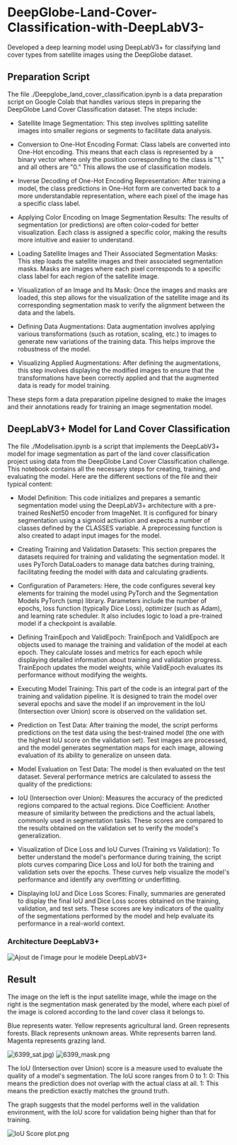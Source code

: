 # DeepGlobe-Land-Cover-Classification-with-DeepLabV3-
Developed a deep learning model using DeepLabV3+ for classifying land cover types from satellite images using the DeepGlobe dataset.

## Preparation Script
The file ./Deepglobe_land_cover_classification.ipynb is a data preparation script on Google Colab that handles various steps in preparing the DeepGlobe Land Cover Classification dataset. The steps include:

* Satellite Image Segmentation: This step involves splitting satellite images into smaller regions or segments to facilitate data analysis.

* Conversion to One-Hot Encoding Format: Class labels are converted into One-Hot encoding. This means that each class is represented by a binary vector where only the position corresponding to the class is "1," and all others are "0." This allows the use of classification models.

* Inverse Decoding of One-Hot Encoding Representation: After training a model, the class predictions in One-Hot form are converted back to a more understandable representation, where each pixel of the image has a specific class label.

* Applying Color Encoding on Image Segmentation Results: The results of segmentation (or predictions) are often color-coded for better visualization. Each class is assigned a specific color, making the results more intuitive and easier to understand.

* Loading Satellite Images and Their Associated Segmentation Masks: This step loads the satellite images and their associated segmentation masks. Masks are images where each pixel corresponds to a specific class label for each region of the satellite image.

* Visualization of an Image and Its Mask: Once the images and masks are loaded, this step allows for the visualization of the satellite image and its corresponding segmentation mask to verify the alignment between the data and the labels.

* Defining Data Augmentations: Data augmentation involves applying various transformations (such as rotation, scaling, etc.) to images to generate new variations of the training data. This helps improve the robustness of the model.

* Visualizing Applied Augmentations: After defining the augmentations, this step involves displaying the modified images to ensure that the transformations have been correctly applied and that the augmented data is ready for model training.

These steps form a data preparation pipeline designed to make the images and their annotations ready for training an image segmentation model.

## DeepLabV3+ Model for Land Cover Classification
The file ./Modelisation.ipynb is a script that implements the DeepLabV3+ model for image segmentation as part of the land cover classification project using data from the DeepGlobe Land Cover Classification challenge. This notebook contains all the necessary steps for creating, training, and evaluating the model. Here are the different sections of the file and their typical content:

* Model Definition:
This code initializes and prepares a semantic segmentation model using the DeepLabV3+ architecture with a pre-trained ResNet50 encoder from ImageNet. It is configured for binary segmentation using a sigmoid activation and expects a number of classes defined by the CLASSES variable. A preprocessing function is also created to adapt input images for the model.

* Creating Training and Validation Datasets:
This section prepares the datasets required for training and validating the segmentation model. It uses PyTorch DataLoaders to manage data batches during training, facilitating feeding the model with data and calculating gradients.

* Configuration of Parameters:
Here, the code configures several key elements for training the model using PyTorch and the Segmentation Models PyTorch (smp) library. Parameters include the number of epochs, loss function (typically Dice Loss), optimizer (such as Adam), and learning rate scheduler. It also includes logic to load a pre-trained model if a checkpoint is available.

* Defining TrainEpoch and ValidEpoch:
TrainEpoch and ValidEpoch are objects used to manage the training and validation of the model at each epoch. They calculate losses and metrics for each epoch while displaying detailed information about training and validation progress.
TrainEpoch updates the model weights, while ValidEpoch evaluates its performance without modifying the weights.

* Executing Model Training:
This part of the code is an integral part of the training and validation pipeline. It is designed to train the model over several epochs and save the model if an improvement in the IoU (Intersection over Union) score is observed on the validation set.

* Prediction on Test Data:
After training the model, the script performs predictions on the test data using the best-trained model (the one with the highest IoU score on the validation set). Test images are processed, and the model generates segmentation maps for each image, allowing evaluation of its ability to generalize on unseen data.

* Model Evaluation on Test Data:
The model is then evaluated on the test dataset. Several performance metrics are calculated to assess the quality of the predictions:

* IoU (Intersection over Union): Measures the accuracy of the predicted regions compared to the actual regions.
Dice Coefficient: Another measure of similarity between the predictions and the actual labels, commonly used in segmentation tasks.
These scores are compared to the results obtained on the validation set to verify the model's generalization.

* Visualization of Dice Loss and IoU Curves (Training vs Validation):
To better understand the model's performance during training, the script plots curves comparing Dice Loss and IoU for both the training and validation sets over the epochs. These curves help visualize the model's performance and identify any overfitting or underfitting.

* Displaying IoU and Dice Loss Scores:
Finally, summaries are generated to display the final IoU and Dice Loss scores obtained on the training, validation, and test sets. These scores are key indicators of the quality of the segmentations performed by the model and help evaluate its performance in a real-world context.

### Architecture DeepLabV3+

![Ajout de l'image pour le modèle DeepLabV3+](https://github.com/balesco/transhumance/blob/master/deeplabv3_plus_diagram.png?raw=true)

## Result
The image on the left is the input satellite image, while the image on the right is the segmentation mask generated by the model, where each pixel of the image is colored according to the land cover class it belongs to.

Blue represents water.
Yellow represents agricultural land.
Green represents forests.
Black represents unknown areas.
White represents barren land.
Magenta represents grazing land.

![6399_sat.jpg](https://github.com/balesco/transhumance/blob/master/6399_sat.jpg?raw=true))
![6399_mask.png](https://github.com/balesco/transhumance/blob/master/6399_mask.png?raw=true)

The IoU (Intersection over Union) score is a measure used to evaluate the quality of a model's segmentation. The IoU score ranges from 0 to 1:
0: This means the prediction does not overlap with the actual class at all.
1: This means the prediction exactly matches the ground truth.

The graph suggests that the model performs well in the validation environment, with the IoU score for validation being higher than that for training.

![IoU Score plot.png](https://github.com/balesco/transhumance/blob/master/IoU%20Score%20plot.png?raw=true)




